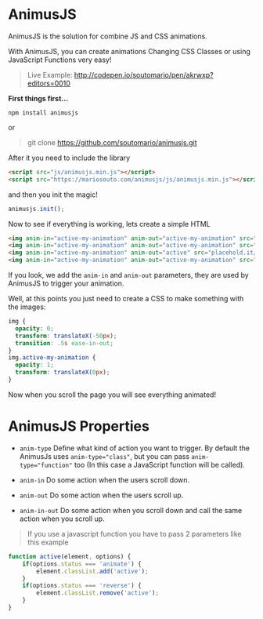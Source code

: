# AnimusJS
AnimusJS is the solution for combine JS and CSS animations.

With AnimusJS, you can create animations Changing CSS Classes or using JavaScript Functions very easy!

> Live Example: http://codepen.io/soutomario/pen/akrwxp?editors=0010


**First things first...**

```terminal
npm install animusjs
```

or

> git clone https://github.com/soutomario/animusjs.git


After it you need to include the library

```html
<script src="js/animusjs.min.js"></script>
<script src="https://mariosouto.com/animusjs/js/animusjs.min.js"></script> <!-- Or just import from my website -->
```

and then you init the magic!

```js
animusjs.init();
```

Now to see if everything is working, lets create a simple HTML

```html
<img anim-in="active-my-animation" anim-out="active-my-animation" src="placehold.it/1920x1080">
<img anim-in="active-my-animation" anim-out="active-my-animation" src="placehold.it/1920x1080">
<img anim-in="active-my-animation" anim-out="active" src="placehold.it/1920x1080">
<img anim-in="active-my-animation" anim-out="active-my-animation" src="placehold.it/1920x1080">
```

If you look, we add the `anim-in` and `anim-out` parameters, they are used by AnimusJS to trigger your animation.

Well, at this points you just need to create a CSS to make something with the images:

```css
img {
  opacity: 0;
  transform: translateX(-50px);
  transition: .5s ease-in-out;
}
img.active-my-animation {
  opacity: 1;
  transform: translateX(0px);
}
```

Now when you scroll the page you will see everything animated!

# AnimusJS Properties

* `anim-type` Define what kind of action you want to trigger. By default the AnimusJs uses `anim-type="class"`, but you can pass `anim-type="function"` too (In this case a JavaScript function will be called).

* `anim-in` Do some action when the users scroll down.

* `anim-out` Do some action when the users scroll up.

* `anim-in-out` Do some action when you scroll down and call the same action when you scroll up.
> If you use a javascript function you have to pass 2 parameters like this example

```js
function active(element, options) {
	if(options.status === 'animate') {
		element.classList.add('active');
	}
	if(options.status === 'reverse') {
		element.classList.remove('active');
	}
}
```




